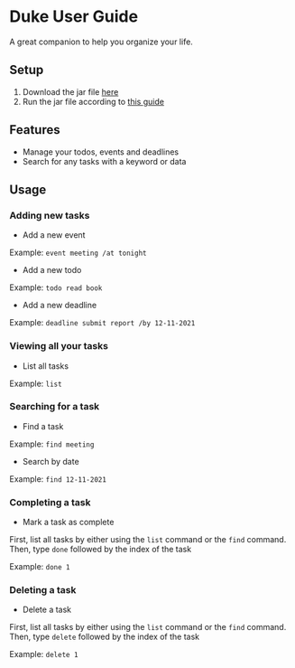 # Duke User Guide
A great companion to help you organize your life.

## Setup
1. Download the jar file [here](https://github.com/SajalVaishnav/ip/releases/download/A-Release/duke.jar)
2. Run the jar file according to [this guide](https://stackoverflow.com/questions/394616/running-jar-file-on-windows)

## Features 
* Manage your todos, events and deadlines
* Search for any tasks with a keyword or data

## Usage

### Adding new tasks
* Add a new event

Example: `event meeting /at tonight`

* Add a new todo

Example: `todo read book`

* Add a new deadline

Example: `deadline submit report /by 12-11-2021`

### Viewing all your tasks
* List all tasks

Example: `list`

### Searching for a task
* Find a task

Example: `find meeting`

* Search by date

Example: `find 12-11-2021`

### Completing a task
* Mark a task as complete

First, list all tasks by either using the `list` command or the `find` command.
Then, type `done` followed by the index of the task 
  
Example: `done 1`

### Deleting a task
* Delete a task

First, list all tasks by either using the `list` command or the `find` command.
Then, type `delete` followed by the index of the task

Example: `delete 1`

